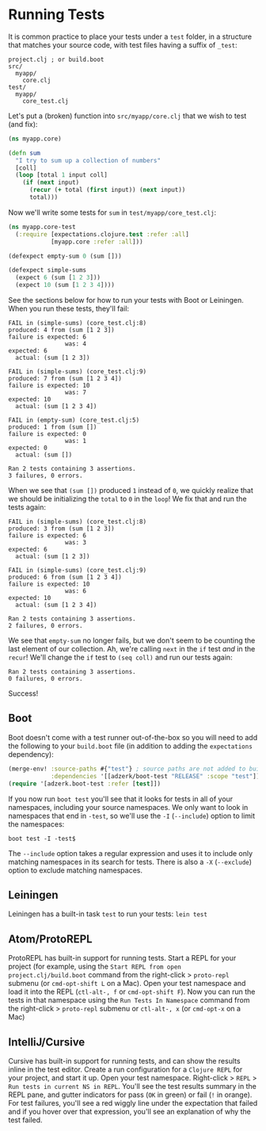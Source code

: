# Running Tests

It is common practice to place your tests under a `test` folder, in a structure that matches your source code, with test files having a suffix of `_test`:

```
project.clj ; or build.boot
src/
  myapp/
    core.clj
test/
  myapp/
    core_test.clj
```

Let's put a \(broken\) function into `src/myapp/core.clj` that we wish to test \(and fix\):

```clojure
(ns myapp.core)

(defn sum
  "I try to sum up a collection of numbers"
  [coll]
  (loop [total 1 input coll]
    (if (next input)
      (recur (+ total (first input)) (next input))
      total)))
```

Now we'll write some tests for `sum` in `test/myapp/core_test.clj`:

```clojure
(ns myapp.core-test
  (:require [expectations.clojure.test :refer :all]
            [myapp.core :refer :all]))

(defexpect empty-sum 0 (sum []))

(defexpect simple-sums
  (expect 6 (sum [1 2 3]))
  (expect 10 (sum [1 2 3 4])))
```

See the sections below for how to run your tests with Boot or Leiningen. When you run these tests, they'll fail:

```
FAIL in (simple-sums) (core_test.clj:8)
produced: 4 from (sum [1 2 3])
failure is expected: 6 
                was: 4
expected: 6
  actual: (sum [1 2 3])

FAIL in (simple-sums) (core_test.clj:9)
produced: 7 from (sum [1 2 3 4])
failure is expected: 10 
                was: 7
expected: 10
  actual: (sum [1 2 3 4])

FAIL in (empty-sum) (core_test.clj:5)
produced: 1 from (sum [])
failure is expected: 0 
                was: 1
expected: 0
  actual: (sum [])

Ran 2 tests containing 3 assertions.
3 failures, 0 errors.
```

When we see that `(sum [])` produced `1` instead of `0`, we quickly realize that we should be initializing the `total` to `0` in the `loop`! We fix that and run the tests again:

```
FAIL in (simple-sums) (core_test.clj:8)
produced: 3 from (sum [1 2 3])
failure is expected: 6 
                was: 3
expected: 6
  actual: (sum [1 2 3])

FAIL in (simple-sums) (core_test.clj:9)
produced: 6 from (sum [1 2 3 4])
failure is expected: 10 
                was: 6
expected: 10
  actual: (sum [1 2 3 4])

Ran 2 tests containing 3 assertions.
2 failures, 0 errors.
```

We see that `empty-sum` no longer fails, but we don't seem to be counting the last element of our collection. Ah, we're calling `next` in the `if` test _and_ in the `recur`! We'll change the `if` test to `(seq coll)` and run our tests again:

```
Ran 2 tests containing 3 assertions.
0 failures, 0 errors.
```

Success!

## Boot

Boot doesn't come with a test runner out-of-the-box so you will need to add the following to your `build.boot` file \(in addition to adding the `expectations` dependency\):

```clojure
(merge-env! :source-paths #{"test"} ; source paths are not added to build/deploy artifacts
            :dependencies '[[adzerk/boot-test "RELEASE" :scope "test"]])
(require '[adzerk.boot-test :refer [test]])
```

If you now run `boot test` you'll see that it looks for tests in all of your namespaces, including your source namespaces. We only want to look in namespaces that end in `-test`, so we'll use the `-I` \(`--include`\) option to limit the namespaces:

```
boot test -I -test$
```

The `--include` option takes a regular expression and uses it to include only matching namespaces in its search for tests. There is also a `-X` \(`--exclude`\) option to exclude matching namespaces.

## Leiningen

Leiningen has a built-in task `test` to run your tests: `lein test`

## Atom/ProtoREPL

ProtoREPL has built-in support for running tests. Start a REPL for your project \(for example, using the `Start REPL from open project.clj/build.boot` command from the right-click &gt; `proto-repl` submenu \(or `cmd-opt-shift L` on a Mac\). Open your test namespace and load it into the REPL \(`ctl-alt-, f` or `cmd-opt-shift F`\). Now you can run the tests in that namespace using the `Run Tests In Namespace` command from the right-click &gt; `proto-repl` submenu or `ctl-alt-, x` \(or `cmd-opt-x` on a Mac\)

## IntelliJ/Cursive

Cursive has built-in support for running tests, and can show the results inline in the test editor. Create a run configuration for a `Clojure REPL` for your project, and start it up. Open your test namespace. Right-click &gt; `REPL` &gt; `Run tests in current NS in REPL`. You'll see the test results summary in the REPL pane, and gutter indicators for pass \(`OK` in green\) or fail \(`!` in orange\). For test failures, you'll see a red wiggly line under the expectation that failed and if you hover over that expression, you'll see an explanation of why the test failed. 

